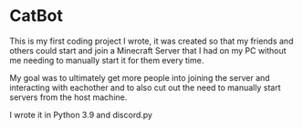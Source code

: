 # CatBot
This is my first coding project I wrote, it was created so that my friends and others could start and join a Minecraft Server that I had on my PC without me needing to manually start it for them every time.

My goal was to ultimately get more people into joining the server and interacting with eachother and to also cut out the need to manually start servers from the host machine.

I wrote it in Python 3.9 and discord.py